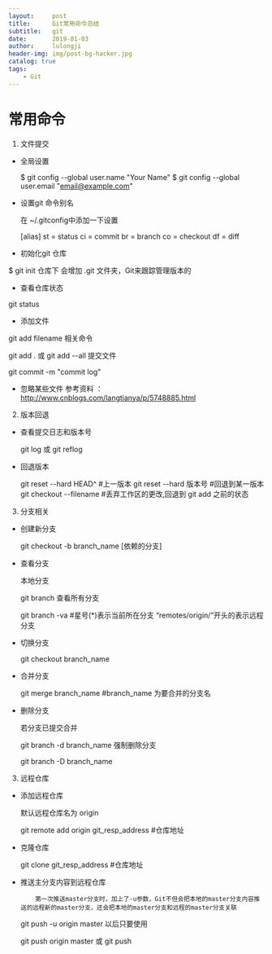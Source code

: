 ```yaml
---
layout:     post
title:      Git常用命令总结
subtitle:   git
date:       2019-01-03
author:     lulongji
header-img: img/post-bg-hacker.jpg
catalog: true
tags:
    - Git
---
```


# 常用命令

1. 文件提交
- 全局设置

    $ git config --global user.name "Your Name"
    $ git config --global user.email "email@example.com"

- 设置git 命令别名

     在 ~/.gitconfig中添加一下设置

  [alias] 
     st = status 
     ci = commit 
     br = branch 
     co = checkout 
     df = diff 
- 初始化git 仓库

 $ git init
 仓库下 会增加 .git 文件夹，Git来跟踪管理版本的

- 查看仓库状态

 git status

- 添加文件

 git add filename
      相关命令

 git add .
 或
 git add --all
提交文件

 git commit -m "commit log"

- 忽略某些文件 
参考资料 ：http://www.cnblogs.com/langtianya/p/5748885.html




2. 版本回退
- 查看提交日志和版本号

    git log 
    或
    git reflog 

- 回退版本

    git reset --hard HEAD^ #上一版本
    git reset --hard 版本号 #回退到某一版本
    git checkout --filename #丢弃工作区的更改,回退到 git add 之前的状态

3. 分支相关
- 创建新分支

    git checkout -b branch_name [依赖的分支]
- 查看分支

    本地分支

    git branch
    查看所有分支

    git branch -va #星号(*)表示当前所在分支 “remotes/origin/”开头的表示远程分支
- 切换分支

    git checkout branch_name
- 合并分支

    git merge branch_name #branch_name 为要合并的分支名
- 删除分支

    若分支已提交合并

    git branch -d branch_name
          强制删除分支

    git branch -D branch_name
3. 远程仓库
- 添加远程仓库

    默认远程仓库名为 origin

    git remote add origin git_resp_address #仓库地址 
- 克隆仓库

    git clone git_resp_address #仓库地址
- 推送主分支内容到远程仓库

          第一次推送master分支时，加上了-u参数，Git不但会把本地的master分支内容推送的远程新的master分支，还会把本地的master分支和远程的master分支关联

    git push -u origin master
          以后只要使用

    git push origin master 
    或
    git push 

